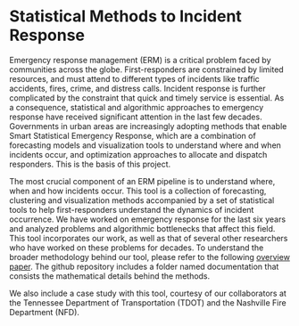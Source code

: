 # Statistical Methods to Incident Response

Emergency response management (ERM) is a critical problem faced by communities across the globe. First-responders are constrained by limited resources, and must attend to different types of incidents like traffic accidents, fires, crime, and distress calls. Incident response is further complicated by the constraint that quick and timely service is essential. As a consequence, statistical and algorithmic approaches to emergency response have received significant attention in the last few decades. Governments in urban areas are increasingly adopting methods that enable Smart Statistical Emergency Response, which are a combination of forecasting models and visualization tools to understand where and when incidents occur, and optimization approaches to allocate and dispatch responders. This is the basis of this project.

The most crucial component of an ERM pipeline is to understand where, when and how incidents occur. This tool is a collection of forecasting, clustering and visualization methods accompanied by a set of statistical tools to help first-responders understand the dynamics of incident occurrence. We have worked on emergency response for the last six years and analyzed problems and algorithmic bottlenecks that affect this field. This tool incorporates our work, as well as that of several other researchers who have worked on these problems for decades. To understand the broader methodology behind our tool, please refer to the following [overview paper](overview.pdf). The github repository includes a folder named documentation that consists the mathematical details behind the methods. 

We also include a case study with this tool, courtesy of our collaborators at the Tennessee Department of Transportation (TDOT) and the Nashville Fire Department (NFD). 
 



 
 
